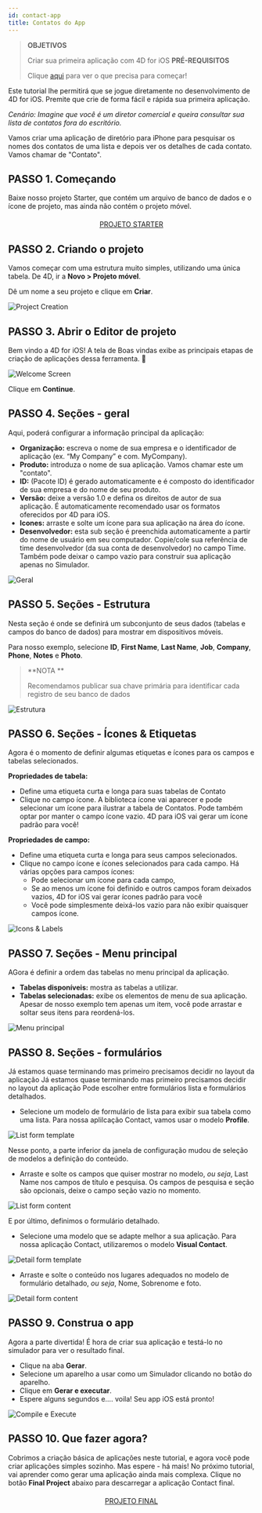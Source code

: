 ```yaml
---
id: contact-app
title: Contatos do App
---
```



> **OBJETIVOS**
> 
> Criar sua primeira aplicação com 4D for iOS
> **PRÉ-REQUISITOS**
> 
> Clique [aqui](prerequisites.html) para ver o que precisa para começar!

Este tutorial lhe permitirá que se jogue diretamente no desenvolvimento de 4D for iOS. Premite que crie de forma fácil e rápida sua primeira aplicação.

*Cenário: Imagine que você é um diretor comercial e queira consultar sua lista de contatos fora do escritório.*

Vamos criar uma aplicação de diretório para iPhone para pesquisar os nomes dos contatos de uma lista e depois ver os detalhes de cada contato. Vamos chamar de "Contato".

## PASSO 1. Começando
Baixe nosso projeto Starter, que contém um arquivo de banco de dados e o ícone de projeto, mas ainda não contém o  projeto móvel.

<div markdown="1" style="text-align: center; margin-top: 20px">

<a class="button"
href="https://github.com/4d-go-mobile/tutorial-ContactApp/archive/acbb699c3c9d9edd3a8bbb715e87c17140b7e15f.zip">PROJETO STARTER</a>
</div>

## PASSO 2. Criando o projeto

Vamos começar com uma estrutura muito simples, utilizando uma única tabela. De 4D, ir a **Novo > Projeto móvel**.

Dê um nome a seu projeto e clique em **Criar**.

![Project Creation](assets/en/contact-app/Project-creation-4D-for-iOS.png)

## PASSO 3. Abrir o Editor de projeto

Bem vindo a 4D for iOS! A tela de Boas vindas exibe as principais etapas de criação de aplicações dessa ferramenta. 🙂

![Welcome Screen](assets/en/contact-app/Welcome-Screen-4D-for-iOS.png)

Clique em **Continue**.

## PASSO 4. Seções - geral

Aqui, poderá configurar a informação principal da aplicação:

* **Organização:** escreva o nome de sua empresa e o identificador de aplicação (ex. “My Company” e com. MyCompany).
* **Produto:** introduza o nome de sua aplicação. Vamos chamar este um "contato".
* **ID:** (Pacote ID) é gerado automaticamente e é composto  do identificador de sua empresa e do nome de seu produto.
* **Versão:** deixe a versão 1.0 e defina os direitos de autor de sua aplicação. É automaticamente recomendado usar os formatos oferecidos por 4D para iOS.
* **Icones:** arraste e solte um ícone para sua aplicação na área do ícone.
* **Desenvolvedor:** esta sub seção é preenchida automaticamente a partir do nome de usuário em seu computador. Copie/cole sua referência de time desenvolvedor (da sua conta de desenvolvedor) no campo Time. Também pode deixar o campo vazio para construir sua aplicação apenas no Simulador.

![Geral](assets/en/contact-app/Contact-app-general-section-4D-for-iOS.png)

## PASSO 5. Seções - Estrutura

Nesta seção é onde se definirá um subconjunto de seus dados (tabelas e campos do banco de dados) para mostrar em dispositivos móveis.

Para nosso exemplo, selecione **ID**, **First Name**, **Last Name**, **Job**, **Company**, **Phone**, **Notes** e **Photo**.

> **NOTA **
> 
> Recomendamos publicar sua chave primária para identificar cada registro de seu banco de dados


![Estrutura](assets/en/contact-app/Contact-app-structure-section-4D-for-iOS.png)

## PASSO 6. Seções - Ícones & Etiquetas

Agora é o momento de definir algumas etiquetas e ícones para os campos e tabelas selecionados.

**Propriedades de tabela:**

* Define uma etiqueta curta e longa para suas tabelas de Contato
* Clique no campo ícone. A biblioteca ícone vai aparecer e pode selecionar um ícone para ilustrar a tabela de Contatos. Pode também optar por manter o campo ícone vazio. 4D para iOS vai gerar um ícone padrão para você!

**Propriedades de campo:**

* Define uma etiqueta curta e longa para seus campos selecionados.
* Clique no campo ícone e ícones selecionados para cada campo. Há várias opções para campos ícones:
    * Pode selecionar um ícone para cada campo,
    * Se ao menos um ícone foi definido e outros campos foram deixados vazios, 4D for iOS vai gerar ícones padrão para você
    * Você pode simplesmente deixá-los vazio para não exibir quaisquer campos ícone.

![Icons & Labels](assets/en/contact-app/Contact-app-icons-labels-section-4D-for-iOS.png)

## PASSO 7. Seções - Menu principal

AGora é definir a ordem das tabelas no menu principal da aplicação.

* **Tabelas disponíveis:** mostra as tabelas a utilizar.
* **Tabelas selecionadas:** exibe os elementos de menu de sua aplicação. Apesar de nosso exemplo tem apenas um item, você pode arrastar e soltar seus itens para reordená-los.

![Menu principal](assets/en/contact-app/Contact-app-main-menu-section-4D-for-iOS.png)

## PASSO 8. Seções - formulários

Já estamos quase terminando mas primeiro precisamos decidir no layout da aplicação Já estamos quase terminando mas primeiro precisamos decidir no layout da aplicação Pode escolher entre formulários lista e formulários detalhados.

* Selecione um modelo de formulário de lista para exibir sua tabela como uma lista. Para nossa aplilcação Contact, vamos usar o modelo **Profile**.

![List form template](assets/en/contact-app/ListformTemplate-form-section-4D-for-iOS.png)

Nesse ponto, a parte inferior da janela de configuração mudou de seleção de modelos a definição do conteúdo.

* Arraste e solte os campos que quiser mostrar no modelo, <i>ou seja</i>, Last Name nos campos de título e pesquisa. Os campos de pesquisa e seção são opcionais, deixe o campo seção vazio no momento.

![List form content](assets/en/contact-app/ListformContent-form-section-4D-for-iOS.png)

E por último, definimos o formulário detalhado.

* Selecione uma modelo que se adapte melhor a sua aplicação. Para nossa aplicação Contact, utilizaremos o modelo **Visual Contact**.

![Detail form template](assets/en/contact-app/DetailformTemplate-form-section-4D-for-iOS.png)


* Arraste e solte o conteúdo nos lugares adequados no modelo de formulário detalhado, <i>ou seja</i>, Nome, Sobrenome e foto.

![Detail form content](assets/en/contact-app/DetailformContent-form-section-4D-for-iOS.png)

## PASSO 9. Construa o app

Agora a parte divertida! É hora de criar sua aplicação e testá-lo no simulador para ver o resultado final.

* Clique na aba **Gerar**.
* Selecione um aparelho a usar como um Simulador clicando no botão do aparelho.
* Clique em  **Gerar e executar**.
* Espere alguns segundos e…. voila! Seu app iOS está pronto!

![Compile e Execute](assets/en/contact-app/Build-the-app-simulator.png)

## PASSO 10. Que fazer agora?

Cobrimos a criação básica de aplicações neste tutorial, e agora você pode criar aplicações simples sozinho. Mas espere - há mais! No próximo tutorial, vai aprender como gerar uma aplicação ainda mais complexa. Clique no botão **Final Project** abaixo para descarregar a aplicação Contact final.

<div markdown="1" style="text-align: center; margin-top: 20px; margin-bottom: 20px">
<a class="button"
href="https://github.com/4d-go-mobile/tutorial-ContactApp/releases/latest/download/tutorial-ContactApp.zip">PROJETO FINAL</a>
</div>
